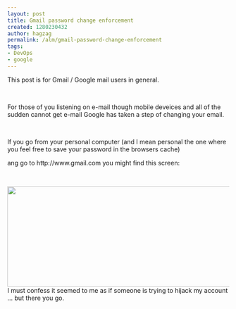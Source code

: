 ```yaml
---
layout: post
title: Gmail password change enforcement
created: 1280230432
author: hagzag
permalink: /alm/gmail-password-change-enforcement
tags:
- DevOps
- google
---
```

<p>This post is for Gmail / Google mail users in general.</p>
<p>&nbsp;</p>
<p>For those of you listening on e-mail though mobile deveices and all of the sudden cannot get e-mail Google has taken a step of changing your email.</p>
<p>&nbsp;</p>
<p>If you go from your personal computer (and I mean personal the one where you feel free to save your password in the browsers cache)</p>
<p>ang go to http://www.gmail.com you might find this screen:</p>
<p>&nbsp;</p>
<p><img align="left" style="width: 638px; height: 228px;" alt="" src="/files/upload/29/google.png" />I must confess it seemed to me as if someone is trying to hijack my account ... but there you go.</p>
